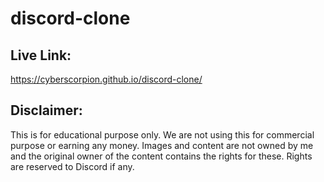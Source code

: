 # discord-clone

## Live Link:
https://cyberscorpion.github.io/discord-clone/

## Disclaimer:

This is for educational purpose only. We are not using this for commercial purpose or earning any money.
Images and content are not owned by me and the original owner of the content contains the rights for these. 
Rights are reserved to Discord if any.

